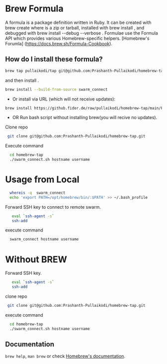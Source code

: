 # Brew Formula

A formula is a package definition written in Ruby. It can be created with brew create <URL> where <URL> is a zip or tarball, installed with brew install <formula>, and debugged with brew install --debug --verbose <formula>. Formulae use the Formula API which provides various Homebrew-specific helpers. [Homebrew's Forumla] (https://docs.brew.sh/Formula-Cookbook).


## How do I install these formula?

  ```bash
  brew tap pullaikodi/tap git@github.com:Prashanth-Pullaikodi/homebrew-tap.git
  ```
  and  then  install .

  ```bash
  brew install --build-from-source swarm_connect
  ```

* Or install via URL (which will not receive updates):

```bash
brew install https://github.fidor.de/raw/pullaikodi/homebrew-tap/main/Formula/swarm_connect.rb?token=GHSAT0AAAAAAAAAAYTIHCKMNI6HEIVLFD4WY3XQUZQ
```

* OR Run bash script without installing brew(you will recive no updates).

Clone repo

```bash
 git clone git@github.com:Prashanth-Pullaikodi/homebrew-tap.git
```

Execute  command

```bash
  cd homebrew-tap
  ./swarm_connect.sh hostname username
```


# Usage from Local

```bash
  whereis -q  swarm_connect
  echo 'export PATH=/opt/homebrew/bin/:$PATH' >> ~/.bash_profile
  ```

 Forward SSH key to connect to remote swarm.

```bash
   eval `ssh-agent -s`
   ssh-add
```

execute  command

```bash
  swarm_connect hostname username
```

# Without BREW 

 Forward SSH key.

```bash
   eval `ssh-agent -s`
   ssh-add
```

clone repo

```bash
 git clone git@github.com:Prashanth-Pullaikodi/homebrew-tap.git
```


execute  command

```bash
  cd homebrew-tap
  ./swarm_connect.sh hostname username
```

## Documentation
`brew help`, `man brew` or check [Homebrew's documentation](https://docs.brew.sh).
